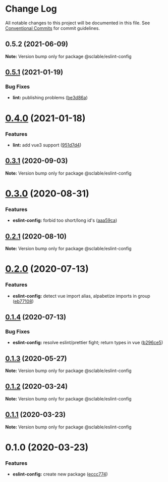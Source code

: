 # Change Log

All notable changes to this project will be documented in this file.
See [Conventional Commits](https://conventionalcommits.org) for commit guidelines.

## 0.5.2 (2021-06-09)

**Note:** Version bump only for package @sclable/eslint-config





## [0.5.1](https://git.sclable.com/sclable-platform/ts-monorepo/compare/@sclable/eslint-config@0.4.0...@sclable/eslint-config@0.5.1) (2021-01-19)


### Bug Fixes

* **lint:** publishing problems ([be3d86a](https://git.sclable.com/sclable-platform/ts-monorepo/commits/be3d86af9ded3869d4527e46330943238a51ddb2))





# [0.4.0](https://git.sclable.com/sclable-platform/ts-monorepo/compare/@sclable/eslint-config@0.3.1...@sclable/eslint-config@0.4.0) (2021-01-18)


### Features

* **lint:** add vue3 support ([951d7d4](https://git.sclable.com/sclable-platform/ts-monorepo/commits/951d7d4c3e5d22cfbf890c7e792cd692389e8201))





## [0.3.1](https://git.sclable.com/sclable-platform/ts-monorepo/compare/@sclable/eslint-config@0.3.0...@sclable/eslint-config@0.3.1) (2020-09-03)

**Note:** Version bump only for package @sclable/eslint-config





# [0.3.0](https://git.sclable.com/sclable-platform/ts-monorepo/compare/@sclable/eslint-config@0.2.1...@sclable/eslint-config@0.3.0) (2020-08-31)


### Features

* **eslint-config:** forbid too short/long id's ([aaa59ca](https://git.sclable.com/sclable-platform/ts-monorepo/commits/aaa59caf14b6fe8417d4c0ba4c61df74d77511aa))





## [0.2.1](https://git.sclable.com/sclable-platform/ts-monorepo/compare/@sclable/eslint-config@0.2.0...@sclable/eslint-config@0.2.1) (2020-08-10)

**Note:** Version bump only for package @sclable/eslint-config





# [0.2.0](https://git.sclable.com/sclable-platform/ts-monorepo/compare/@sclable/eslint-config@0.1.4...@sclable/eslint-config@0.2.0) (2020-07-13)


### Features

* **eslint-config:** detect vue import alias, alpabetize imports in group ([eb77108](https://git.sclable.com/sclable-platform/ts-monorepo/commits/eb77108a863de70387e40ce2937168148802539e))





## [0.1.4](https://git.sclable.com/sclable-platform/ts-monorepo/compare/@sclable/eslint-config@0.1.3...@sclable/eslint-config@0.1.4) (2020-07-13)


### Bug Fixes

* **eslint-config:** resolve eslint/prettier fight; return types in vue ([b296ce5](https://git.sclable.com/sclable-platform/ts-monorepo/commits/b296ce5f7de2406c97c841033f3639e695122bdc))





## [0.1.3](https://git.sclable.com/sclable-platform/ts-monorepo/compare/@sclable/eslint-config@0.1.2...@sclable/eslint-config@0.1.3) (2020-05-27)

**Note:** Version bump only for package @sclable/eslint-config





## [0.1.2](https://git.sclable.com/sclable-platform/ts-monorepo/compare/@sclable/eslint-config@0.1.1...@sclable/eslint-config@0.1.2) (2020-03-24)

**Note:** Version bump only for package @sclable/eslint-config





## [0.1.1](https://git.sclable.com/sclable-platform/ts-monorepo/compare/@sclable/eslint-config@0.1.0...@sclable/eslint-config@0.1.1) (2020-03-23)

**Note:** Version bump only for package @sclable/eslint-config





# 0.1.0 (2020-03-23)


### Features

* **eslint-config:** create new package ([eccc774](https://git.sclable.com/sclable-platform/ts-monorepo/commits/eccc77412df69ca293bfb1fdb6147fa8f6bffb32))
